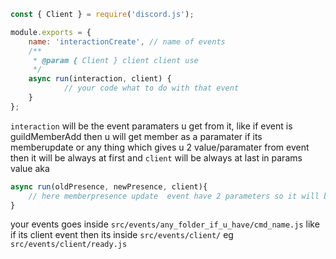 ```js
const { Client } = require('discord.js');

module.exports = {
    name: 'interactionCreate', // name of events 
    /**
     * @param { Client } client client use
     */
    async run(interaction, client) {  
            // your code what to do with that event 
    }
};
```

`interaction` will be the event paramaters u get from it,
like if event is guildMemberAdd then u will get member as a paramater 
if its memberupdate or any thing which gives u 2 value/paramater from event then it will be always at first 
and `client` will be always at last in params value aka
```js
async run(oldPresence, newPresence, client){
    // here memberpresence update  event have 2 parameters so it will be like this  any thing but client will be at last of it and if it get switch then it will property will change so ...
} 
```

your events goes inside `src/events/any_folder_if_u_have/cmd_name.js` 
like if its client event  then its inside `src/events/client/` eg `src/events/client/ready.js`